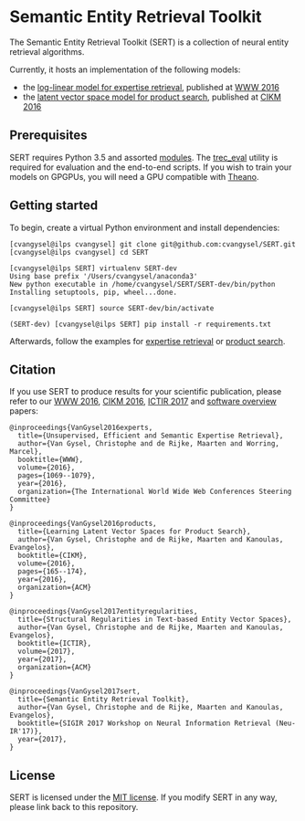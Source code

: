 Semantic Entity Retrieval Toolkit
=================================

The Semantic Entity Retrieval Toolkit (SERT) is a collection of neural entity retrieval algorithms.

Currently, it hosts an implementation of the following models:

   * the [log-linear model for expertise retrieval](EXPERT_FINDING.md), published at [WWW 2016](https://arxiv.org/abs/1608.06651)
   * the [latent vector space model for product search](PRODUCT_SEARCH.md), published at [CIKM 2016](https://arxiv.org/abs/1608.07253)

Prerequisites
-------------

SERT requires Python 3.5 and assorted [modules](requirements.txt). The [trec_eval](https://github.com/usnistgov/trec_eval) utility is required for evaluation and the end-to-end scripts. If you wish to train your models on GPGPUs, you will need a GPU compatible with [Theano](http://deeplearning.net/software/theano/).

Getting started
---------------

To begin, create a virtual Python environment and install dependencies:

    [cvangysel@ilps cvangysel] git clone git@github.com:cvangysel/SERT.git
    [cvangysel@ilps cvangysel] cd SERT

    [cvangysel@ilps SERT] virtualenv SERT-dev
    Using base prefix '/Users/cvangysel/anaconda3'
    New python executable in /home/cvangysel/SERT/SERT-dev/bin/python
    Installing setuptools, pip, wheel...done.

    [cvangysel@ilps SERT] source SERT-dev/bin/activate

    (SERT-dev) [cvangysel@ilps SERT] pip install -r requirements.txt

Afterwards, follow the examples for [expertise retrieval](EXPERT_FINDING.md) or [product search](PRODUCT_SEARCH.md).

Citation
--------

If you use SERT to produce results for your scientific publication, please refer to our [WWW 2016](https://arxiv.org/abs/1608.06651), [CIKM 2016](https://arxiv.org/abs/1608.07253), [ICTIR 2017](https://arxiv.org/abs/1707.07930) and [software overview](https://arxiv.org/abs/1706.03757) papers:

```
@inproceedings{VanGysel2016experts,
  title={Unsupervised, Efficient and Semantic Expertise Retrieval},
  author={Van Gysel, Christophe and de Rijke, Maarten and Worring, Marcel},
  booktitle={WWW},
  volume={2016},
  pages={1069--1079},
  year={2016},
  organization={The International World Wide Web Conferences Steering Committee}
}

@inproceedings{VanGysel2016products,
  title={Learning Latent Vector Spaces for Product Search},
  author={Van Gysel, Christophe and de Rijke, Maarten and Kanoulas, Evangelos},
  booktitle={CIKM},
  volume={2016},
  pages={165--174},
  year={2016},
  organization={ACM}
}

@inproceedings{VanGysel2017entityregularities,
  title={Structural Regularities in Text-based Entity Vector Spaces},
  author={Van Gysel, Christophe and de Rijke, Maarten and Kanoulas, Evangelos},
  booktitle={ICTIR},
  volume={2017},
  year={2017},
  organization={ACM}
}

@inproceedings{VanGysel2017sert,
  title={Semantic Entity Retrieval Toolkit},
  author={Van Gysel, Christophe and de Rijke, Maarten and Kanoulas, Evangelos},
  booktitle={SIGIR 2017 Workshop on Neural Information Retrieval (Neu-IR'17)},
  year={2017},
}
```

License
-------

SERT is licensed under the [MIT license](LICENSE). If you modify SERT in any way, please link back to this repository.